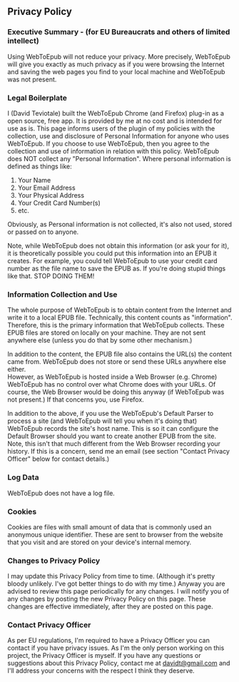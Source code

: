 ## Privacy Policy

### Executive Summary - (for EU Bureaucrats and others of limited intellect)
Using WebToEpub will not reduce your privacy.
More precisely, WebToEpub will give you exactly as much privacy as if you were browsing the Internet and saving the web pages you find to your local machine and WebToEpub was not present.

### Legal Boilerplate
I (David Teviotale) built the WebToEpub Chrome (and Firefox) plug-in as a open source, free app. It is provided by me at no cost and is intended for use as is.
This page informs users of the plugin of my policies with the collection, use and disclosure of Personal Information for anyone who uses WebToEpub.
If you choose to use WebToEpub, then you agree to the collection and use of information in relation with this policy.
WebToEpub does NOT collect any "Personal Information".  Where personal information is defined as things like:
1. Your Name
2. Your Email Address
3. Your Physical Address
4. Your Credit Card Number(s)
5. etc.

Obviously, as Personal information is not collected, it's also not used, stored or passed on to anyone.

Note, while WebToEpub does not obtain this information (or ask your for it), it is theoretically possible you could put this information into an EPUB it creates.  For example, you could tell WebToEpub to use your credit card number as the file name to save the EPUB as.  If you're doing stupid things like that.  STOP DOING THEM!

### Information Collection and Use
The whole purpose of WebToEpub is to obtain content from the Internet and write it to a local EPUB file.
Technically, this content counts as "information".  Therefore, this is the primary information that WebToEpub collects.
These EPUB files are stored on locally on your machine.  They are not sent anywhere else (unless you do that by some other mechanism.)  

In addition to the content, the EPUB file also contains the URL(s) the content came from. WebToEpub does not store or send these URLs anywhere else either.  
However, as WebToEpub is hosted inside a Web Browser (e.g. Chrome) WebToEpub has no control over what Chrome does with your URLs.
Of course, the Web Browser would be doing this anyway (if WebToEpub was not present.) If that concerns you, use Firefox.

In addition to the above, if you use the WebToEpub's Default Parser to process a site (and WebToEpub will tell you when it's doing that) WebToEpub records the site's host name. This is so it can configure the Default Browser should you want to create another EPUB from the site.
Note, this isn't that much different from the Web Browser recording your history.  If this is a concern, send me an email (see section "Contact Privacy Officer" below for contact details.)

### Log Data
WebToEpub does not have a log file.

### Cookies
Cookies are files with small amount of data that is commonly used an anonymous unique identifier. These are sent to browser from the website that you visit and are stored on your device's internal memory.

### Changes to Privacy Policy
I may update this Privacy Policy from time to time. (Although it's pretty bloody unlikely. I've got better things to do with my time.) Anyway you are advised to review this page periodically for any changes. I will notify you of any changes by posting the new Privacy Policy on this page. These changes are effective immediately, after they are posted on this page.

### Contact Privacy Officer
As per EU regulations, I'm required to have a Privacy Officer you can contact if you have privacy issues.
As I'm the only person working on this project, the Privacy Officer is myself.
If you have any questions or suggestions about this Privacy Policy, contact me at davidt@gmail.com and I'll address your concerns with the respect I think they deserve.
